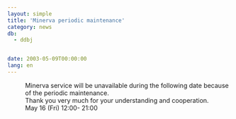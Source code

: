 ```yaml
---
layout: simple
title: 'Minerva periodic maintenance'
category: news
db:
  - ddbj


date: 2003-05-09T00:00:00
lang: en
---
```


<dd>Minerva service will be unavailable during the following date because of the periodic maintenance.<br>Thank you very much for your understanding and cooperation.<br>
<dd>May 16 (Fri) 12:00- 21:00</dd>
</dd>
